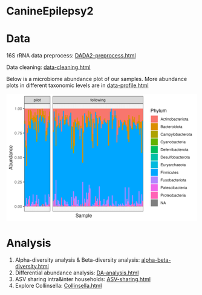 # CanineEpilepsy2

# Data

16S rRNA data preprocess: [DADA2-preprocess.html](https://yixuan39.github.io/CanineEpilepsy2/code/DADA2-preprocess.html) 

Data cleaning: [data-cleaning.html](https://yixuan39.github.io/CanineEpilepsy2/code/data-cleaning.html) 

Below is a microbiome abundance plot of our samples. More abundance plots in different taxonomic levels are in  [data-profile.html](https://yixuan39.github.io/CanineEpilepsy2/code/data-profile.html) 

![](https://github.com/Yixuan39/CanineEpilepsy2/blob/main/figures/abundance_phylum.png)

# Analysis

1. Alpha-diversity analysis & Beta-diversity analysis:  [alpha-beta-diversity.html](https://yixuan39.github.io/CanineEpilepsy2/code/alpha-beta-diversity.html) 
2. Differential abundance analysis:  [DA-analysis.html](https://yixuan39.github.io/CanineEpilepsy2/code/DA-analysis.html) 
3. ASV sharing intra&inter households: [ASV-sharing.html](https://yixuan39.github.io/CanineEpilepsy2/code/ASV-sharing.html) 
4. Explore Collinsella: [Collinsella.html](https://yixuan39.github.io/CanineEpilepsy2/code/Collinsella.html) 
